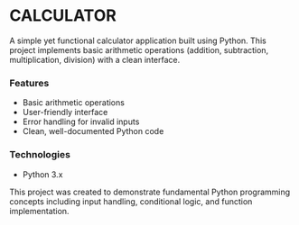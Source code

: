 # CALCULATOR
A simple yet functional calculator application built using Python. This project implements basic arithmetic operations (addition, subtraction, multiplication, division) with a clean interface.

### Features
- Basic arithmetic operations
- User-friendly interface
- Error handling for invalid inputs
- Clean, well-documented Python code

### Technologies
- Python 3.x

This project was created to demonstrate fundamental Python programming concepts including input handling, conditional logic, and function implementation.
